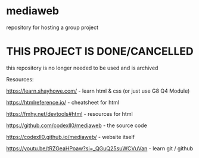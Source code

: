 # mediaweb
repository for hosting a group project

# THIS PROJECT IS DONE/CANCELLED
this repository is no longer needed to be used and is archived

Resources:

https://learn.shayhowe.com/ - learn html & css (or just use G8 Q4 Module)

https://htmlreference.io/ - cheatsheet for html 

https://fmhy.net/devtools#html - resources for html

https://github.com/codexll0/mediaweb - the source code

https://codexll0.github.io/mediaweb/ - website itself

https://youtu.be/tRZGeaHPoaw?si=_QGuQ25suWCVuVan - learn git / github
